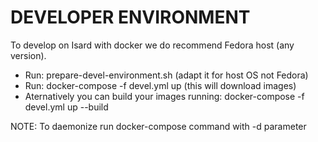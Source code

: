 # DEVELOPER ENVIRONMENT

To develop on Isard with docker we do recommend Fedora host (any version).

- Run: prepare-devel-environment.sh  (adapt it for host OS not Fedora)
- Run: docker-compose -f devel.yml up (this will download images)
- Aternatively you can build your images running: docker-compose -f devel.yml up --build

NOTE: To daemonize run docker-compose command with -d parameter
